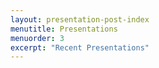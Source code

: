 ```yaml
---
layout: presentation-post-index
menutitle: Presentations
menuorder: 3
excerpt: "Recent Presentations"
---
```

